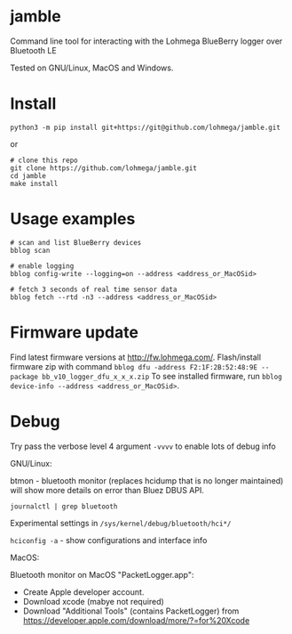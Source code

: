 jamble
======
Command line tool for interacting with the Lohmega BlueBerry logger over Bluetooth LE 

Tested on GNU/Linux, MacOS and Windows.

Install
=======
```
python3 -m pip install git+https://git@github.com/lohmega/jamble.git
```
or 
```
# clone this repo
git clone https://github.com/lohmega/jamble.git
cd jamble
make install
```


Usage examples
==============

```
# scan and list BlueBerry devices
bblog scan

# enable logging
bblog config-write --logging=on --address <address_or_MacOSid>

# fetch 3 seconds of real time sensor data
bblog fetch --rtd -n3 --address <address_or_MacOSid>
```

Firmware update
===============

Find latest firmware versions at http://fw.lohmega.com/.
Flash/install firmware zip with command `bblog dfu -address F2:1F:2B:52:48:9E --package bb_v10_logger_dfu_x_x_x.zip`
To see installed firmware, run `bblog device-info --address <address_or_MacOSid>`.


Debug
=====

Try pass the verbose level 4 argument `-vvvv` to enable lots of debug info

GNU/Linux:

btmon - bluetooth monitor (replaces hcidump that is no longer maintained)
will show more details on error than Bluez DBUS API.

`journalctl | grep bluetooth`

Experimental settings in
`/sys/kernel/debug/bluetooth/hci*/`

`hciconfig -a` - show configurations and interface info

MacOS:

Bluetooth monitor on MacOS "PacketLogger.app":
- Create Apple developer account.
- Download xcode (mabye not required)
- Download "Additional Tools" (contains PacketLogger) from
 https://developer.apple.com/download/more/?=for%20Xcode

